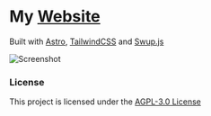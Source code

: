 # My [Website](https://boecker.dev)

Built with [Astro](https://astro.build), [TailwindCSS](https://tailwindcss.com) and [Swup.js](https://swup.js.org)

![Screenshot](https://cdn.discordapp.com/attachments/945350973767950458/1079386048737587361/image.png)

### License

This project is licensed under the [AGPL-3.0 License](https://github.com/emmaboecker/boecker.dev/blob/main/LICENSE.txt)
